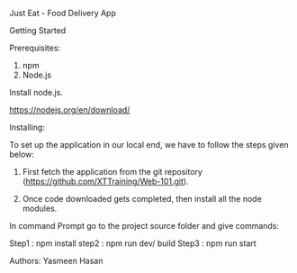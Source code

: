 Just Eat - Food  Delivery App

Getting Started

Prerequisites:

1. npm
2. Node.js

Install  node.js.

https://nodejs.org/en/download/



Installing:

To set up the application in our local end, we have to follow the steps given below:

1) First fetch the application from the git repository (https://github.com/XTTraining/Web-101.git).

2) Once code downloaded gets completed, then install all the node modules.

In command Prompt go to the project source folder and give commands:

Step1 : npm install
step2 : npm run dev/ build
Step3 : npm run start



Authors:
Yasmeen Hasan
 